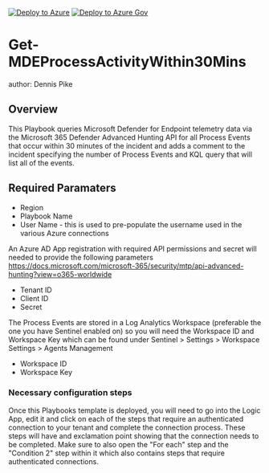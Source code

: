 [![Deploy to Azure](https://aka.ms/deploytoazurebutton)](https://portal.azure.com/#create/Microsoft.Template/uri/https%3A%2F%2Fraw.githubusercontent.com%2FAzure%2FAzure-Sentinel%2Fmaster%2FPlaybooks%2FGet-MDEProcessActivityWithin30Mins%2Fazuredeploy.json)
[![Deploy to Azure Gov](https://aka.ms/deploytoazuregovbutton)](https://portal.azure.us/#create/Microsoft.Template/uri/https%3A%2F%2Fraw.githubusercontent.com%2FAzure%2FAzure-Sentinel%2Fmaster%2FPlaybooks%2FGet-MDEProcessActivityWithin30Mins%2Fazuredeploy.json)

# Get-MDEProcessActivityWithin30Mins
author: Dennis Pike

## Overview
This Playbook queries Microsoft Defender for Endpoint telemetry data via the Microsoft 365 Defender Advanced Hunting API for all Process Events that occur within 30 minutes of the incident and adds a comment to the incident specifying the number of Process Events and KQL query that will list all of the events.

## Required Paramaters
- Region<br />
- Playbook Name<br />
- User Name - this is used to pre-populate the username used in the various Azure connections <br />

An Azure AD App registration with required API permissions and secret will needed to provide the following parameters
https://docs.microsoft.com/microsoft-365/security/mtp/api-advanced-hunting?view=o365-worldwide<br />

- Tenant ID<br />
- Client ID<br />
- Secret<br />

The Process Events are stored in a Log Analytics Workspace (preferable the one you have Sentinel enabled on) so you will need the Workspace ID and Workspace Key which can be found under Sentinel > Settings > Workspace Settings > Agents Management

- Workspace ID<br />
- Workspace Key<br />

### Necessary configuration steps

Once this Playbooks template is deployed, you will need to go into the Logic App, edit it and click on each of the steps that require an authenticated connection to your tenant and complete the connection process.  These steps will have and exclamation point showing that the connection needs to be completed.  Make sure to also open the "For each" step and the "Condition 2" step within it which also contains steps that require authenticated connections.
